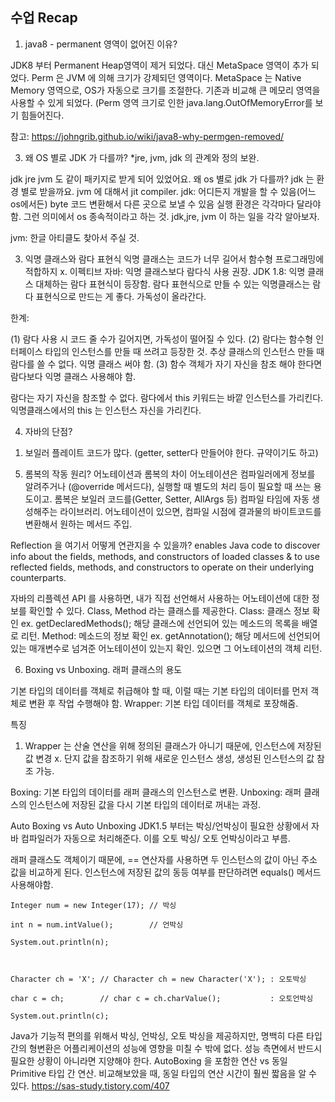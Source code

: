 ## 수업 Recap 

1. java8 - permanent 영역이 없어진 이유?

JDK8 부터  Permanent Heap영역이 제거 되었다. 대신 MetaSpace 영역이 추가 되었다.
Perm 은 JVM 에 의해 크기가 강제되던 영역이다. 
MetaSpace 는 Native Memory 영역으로, OS가 자동으로 크기를 조절한다. 
기존과 비교해 큰 메모리 영역을 사용할 수 있게 되었다. (Perm 영역 크기로 인한 java.lang.OutOfMemoryError를 보기 힘들어진다. 

참고: https://johngrib.github.io/wiki/java8-why-permgen-removed/

3. 왜 OS 별로 JDK 가 다를까?
*jre, jvm, jdk 의 관계와 정의 보완.

jdk jre jvm 도 같이 패키지로 받게 되어 있었어요.
왜 os 별로 jdk 가 다를까? jdk 는 환경 별로 받을까요. jvm 에 대해서 jit compiler.
jdk: 어디든지 개발을 할 수 있음(어느 os에서든) byte 코드 변환해서 다른 곳으로 보낼 수 있음
실행 환경은 각각마다 달라야 함. 그런 의미에서 os 종속적이라고 하는 것.
jdk,jre, jvm 이 하는 일을 각각 알아보자.

jvm: 한글 아티클도 찾아서 주실 것.

3. 익명 클래스와 람다 표현식
익명 클래스는 코드가 너무 길어서 함수형 프로그래밍에 적합하지 x.
이펙티브 자바: 익명 클래스보다 람다식 사용 권장.
JDK 1.8: 익명 클래스 대체하는 람다 표현식이 등장함.
람다 표현식으로 만들 수 있는 익명클래스는 람다 표현식으로 만드는 게 좋다. 가독성이 올라간다.

한계:

(1) 람다 사용 시 코드 줄 수가 길어지면, 가독성이 떨어질 수 있다.
(2) 람다는 함수형 인터페이스 타입의 인스턴스를 만들 때 쓰려고 등장한 것. 추상 클래스의 인스턴스 만들 때 람다를 쓸 수 없다. 익명 클래스 써야 함.
(3) 함수 객체가 자기 자신을 참조 해야 한다면 람다보다 익명 클래스 사용해야 함.

람다는 자기 자신을 참조할 수 없다. 람다에서 this 키워드는 바깥 인스턴스를 가리킨다.
익명클래스에서의 this 는 인스턴스 자신을 가리킨다.

4. 자바의 단점?
1) 보일러 플레이트 코드가 많다. (getter, setter다 만들어야 한다. 규약이기도 하고)

5. 롬복의 작동 원리?
어노테이션과 롬복의 차이
어노테이션은 컴파일러에게 정보를 알려주거나 (@override 메서드다), 실행할 때 별도의 처리 등이 필요할 때 쓰는 용도이고.
롬복은 보일러 코드를(Getter, Setter, AllArgs 등) 컴파일 타임에 자동 생성해주는 라이브러리. 어노테이션이 있으면, 컴파일 시점에 결과물의 바이트코드를 변환해서 원하는 메서드 주입.

Reflection 을 여기서 어떻게 연관지을 수 있을까?
enables Java code to discover info about the fields, methods, and constructors of loaded classes
& to use reflected fields, methods, and constructors to operate on their underlying counterparts.

자바의 리플렉션 API 를 사용하면, 내가 직접 선언해서 사용하는 어노테이션에 대한 정보를 확인할 수 있다. Class, Method 라는 클래스를 제공한다.
Class: 클래스 정보 확인 ex. getDeclaredMethods(); 해당 클래스에 선언되어 있는 메소드의 목록을 배열로 리턴.
Method: 메소드의 정보 확인
ex. getAnnotation(); 해당 메서드에 선언되어 있는 매개변수로 넘겨준 어노테이션이 있는지 확인. 있으면 그 어노테이션의 객체 리턴.


6. Boxing vs Unboxing.
래퍼 클래스의 용도

기본 타입의 데이터를 객체로 취급해야 할 때, 이럴 때는 기본 타입의 데이터를 먼저 객체로 변환 후 작업 수행해야 함.
Wrapper: 기본 타입 데이터를 객체로 포장해줌.

특징

1) Wrapper 는 산술 연산을 위해 정의된 클래스가 아니기 때문에, 인스턴스에 저장된 값 변경 x.
단지 값을 참조하기 위해 새로운 인스턴스 생성, 생성된 인스턴스의 값 참조 가능.

Boxing: 기본 타입의 데이터를 래퍼 클래스의 인스턴스로 변환.
Unboxing: 래퍼 클래스의 인스턴스에 저장된 값을 다시 기본 타입의 데이터로 꺼내는 과정.

Auto Boxing vs Auto Unboxing
JDK1.5 부터는 박싱/언박싱이 필요한 상황에서 자바 컴파일러가 자동으로 처리해준다.
이를 오토 박싱/ 오토 언박싱이라고 부름.

래퍼 클래스도 객체이기 때문에, == 연산자를 사용하면 두 인스턴스의 값이 아닌 주소 값을 비교하게 된다. 인스턴스에 저장된 값의 동등 여부를 판단하려면 equals() 메서드 사용해야함.

```
Integer num = new Integer(17); // 박싱

int n = num.intValue();        // 언박싱

System.out.println(n);



Character ch = 'X'; // Character ch = new Character('X'); : 오토박싱

char c = ch;        // char c = ch.charValue();           : 오토언박싱

System.out.println(c);
```

Java가 기능적 편의를 위해서 박싱, 언박싱, 오토 박싱을 제공하지만, 명백히 다른 타입 간의 형변환은 어플리케이션의 성능에 영향을 미칠 수 밖에 없다.
성능 측면에서 반드시 필요한 상황이 아니라면 지양해야 한다.
AutoBoxing 을 포함한 연산 vs 동일 Primitive 타입 간 연산. 비교해보았을 때, 동일 타입의 연산 시간이 훨씬 짧음을 알 수 있다.
https://sas-study.tistory.com/407
